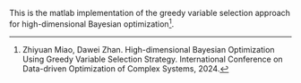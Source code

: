 This is the matlab implementation of the greedy variable selection approach for high-dimensional Bayesian optimization[^1].
[^1]: Zhiyuan Miao, Dawei Zhan. High-dimensional Bayesian Optimization Using Greedy Variable Selection Strategy. International Conference on Data-driven Optimization of Complex Systems, 2024.
